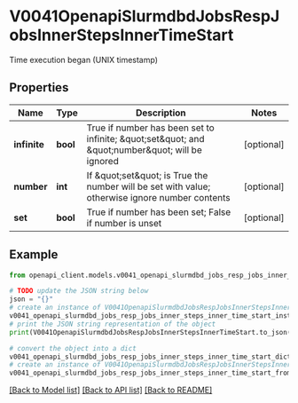 # V0041OpenapiSlurmdbdJobsRespJobsInnerStepsInnerTimeStart

Time execution began (UNIX timestamp)

## Properties

Name | Type | Description | Notes
------------ | ------------- | ------------- | -------------
**infinite** | **bool** | True if number has been set to infinite; \&quot;set\&quot; and \&quot;number\&quot; will be ignored | [optional] 
**number** | **int** | If \&quot;set\&quot; is True the number will be set with value; otherwise ignore number contents | [optional] 
**set** | **bool** | True if number has been set; False if number is unset | [optional] 

## Example

```python
from openapi_client.models.v0041_openapi_slurmdbd_jobs_resp_jobs_inner_steps_inner_time_start import V0041OpenapiSlurmdbdJobsRespJobsInnerStepsInnerTimeStart

# TODO update the JSON string below
json = "{}"
# create an instance of V0041OpenapiSlurmdbdJobsRespJobsInnerStepsInnerTimeStart from a JSON string
v0041_openapi_slurmdbd_jobs_resp_jobs_inner_steps_inner_time_start_instance = V0041OpenapiSlurmdbdJobsRespJobsInnerStepsInnerTimeStart.from_json(json)
# print the JSON string representation of the object
print(V0041OpenapiSlurmdbdJobsRespJobsInnerStepsInnerTimeStart.to_json())

# convert the object into a dict
v0041_openapi_slurmdbd_jobs_resp_jobs_inner_steps_inner_time_start_dict = v0041_openapi_slurmdbd_jobs_resp_jobs_inner_steps_inner_time_start_instance.to_dict()
# create an instance of V0041OpenapiSlurmdbdJobsRespJobsInnerStepsInnerTimeStart from a dict
v0041_openapi_slurmdbd_jobs_resp_jobs_inner_steps_inner_time_start_from_dict = V0041OpenapiSlurmdbdJobsRespJobsInnerStepsInnerTimeStart.from_dict(v0041_openapi_slurmdbd_jobs_resp_jobs_inner_steps_inner_time_start_dict)
```
[[Back to Model list]](../README.md#documentation-for-models) [[Back to API list]](../README.md#documentation-for-api-endpoints) [[Back to README]](../README.md)


